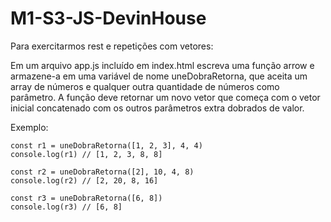 # M1-S3-JS-DevinHouse

Para exercitarmos rest e repetições com vetores:

Em um arquivo app.js incluído em index.html escreva uma função arrow e armazene-a em uma variável de nome uneDobraRetorna, que aceita um array de números e qualquer outra quantidade de números como parâmetro. A função deve retornar um novo vetor que começa com o vetor inicial concatenado com os outros parâmetros extra dobrados de valor.

Exemplo:

    const r1 = uneDobraRetorna([1, 2, 3], 4, 4)
    console.log(r1) // [1, 2, 3, 8, 8]

    const r2 = uneDobraRetorna([2], 10, 4, 8) 
    console.log(r2) // [2, 20, 8, 16]

    const r3 = uneDobraRetorna([6, 8]) 
    console.log(r3) // [6, 8]